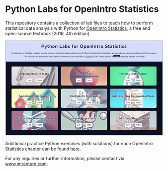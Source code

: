 Python Labs for OpenIntro Statistics
==============

This repository contains a collection of lab files to teach how to perform statistical data analysis with Python for [OpenIntro Statistics](https://www.openintro.org/book/os/), a free and open-source textbook (2019, 4th edition). 

<a class="weblink " href="https://www.imranture.com/labs/os/" target="_blank" rel="noopener noreferrer"><img src="/assets/img/openintro-python-labs.png" alt="OpenIntro Python Labs" style="border: #c2c2c2 solid 2px;"/></a>

Additional practice Python exercises (with solutions) for each OpenIntro Statistics chapter can be found [here](https://github.com/imranture/practice_stats/).

For any inquiries or further information, please contact via www.imranture.com.
